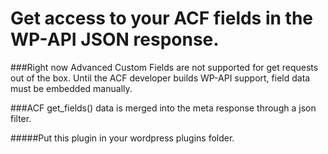 # Get access to your ACF fields in the WP-API JSON response.

###Right now Advanced Custom Fields are not supported for get requests out of the box. Until the ACF developer builds WP-API support, field data must be embedded manually.

###ACF get_fields() data is merged into the meta response through a json filter.

#####Put this plugin in your wordpress plugins folder.
